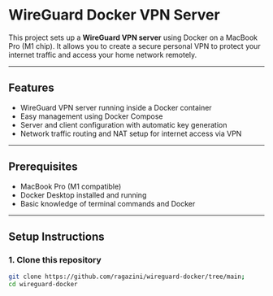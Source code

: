 # WireGuard Docker VPN Server

This project sets up a **WireGuard VPN server** using Docker on a MacBook Pro (M1 chip). It allows you to create a secure personal VPN to protect your internet traffic and access your home network remotely.

---

## Features

- WireGuard VPN server running inside a Docker container
- Easy management using Docker Compose
- Server and client configuration with automatic key generation
- Network traffic routing and NAT setup for internet access via VPN

---

## Prerequisites

- MacBook Pro (M1 compatible)
- Docker Desktop installed and running
- Basic knowledge of terminal commands and Docker

---

## Setup Instructions

### 1. Clone this repository

```bash
git clone https://github.com/ragazini/wireguard-docker/tree/main;
cd wireguard-docker

